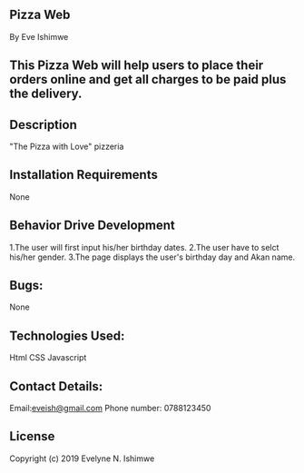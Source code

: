 ## Pizza Web
By Eve Ishimwe
## This Pizza Web will help users to place their orders online and get all charges to be paid plus the delivery.
## Description
"The Pizza with Love" pizzeria
## Installation Requirements
None
## Behavior Drive Development
1.The user will first input his/her birthday dates.
2.The user have to selct his/her gender.
3.The page displays the user's birthday day and Akan name.
## Bugs:
None
## Technologies Used:
Html
CSS
Javascript
## Contact Details:
Email:eveish@gmail.com
Phone number: 0788123450
## License
Copyright (c) 2019 Evelyne N. Ishimwe
